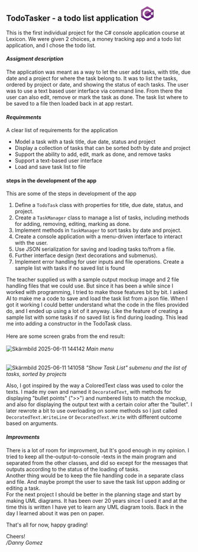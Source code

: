 ## TodoTasker - a todo list application  <img src="https://raw.githubusercontent.com/devicons/devicon/master/icons/csharp/csharp-original.svg" alt="csharp" width="40" height="40"/>

This is the first individual project for the C# console application course at Lexicon. We were given 2 choices, a money tracking app and a todo list application, and I chose the todo list. 

#### *Assigment description*
The application was meant as a way to let the user add tasks, with title, due date and a project for where the task belong to. It was to list the tasks, ordered by project or date, and showing the status of each tasks. The user was to use a text based user interface via command line. From there the user can also edit, remove or mark the task as done. The task list where to be saved to a file then loaded back in at app restart.

#### *Requirements*
A clear list of requirements for the application

* Model a task with a task title, due date, status and project  
* Display a collection of tasks that can be sorted both by date and project  
* Support the ability to add, edit, mark as done, and remove tasks
* Support a text-based user interface
* Load and save task list to file 


#### steps in the development of the app
This are some of the steps in development of the app
1. Define a `TodoTask` class with properties for title, due date, status, and project.
2. Create a `TaskManager` class to manage a list of tasks, including methods for adding, removing, editing, marking as done.
3. Implement methods in `TaskManager` to sort tasks by date and project.
4. Create a console application with a menu-driven interface to interact with the user.
5. Use JSON serialization for saving and loading tasks to/from a file.
6. Further interface design (text decorations and submenus).
7. Implement error handling for user inputs and file operations. Create a sample list with tasks if no saved list is found

The teacher supplied us with a sample output mockup image and 2 file handling files that we could use. But since it has been a while since I worked with programming, I tried to make those features bit by bit. I asked AI to make me a code to save and load the task list from a json file. When I got it working I could better understand what the code in the files provided do, and I ended up using a lot of it anyway. Like the feature of creating a sample list with some tasks if no saved list is find during loading. This lead me into adding a constructor in the TodoTask class.
<br />
<br />
Here are some screen grabs from the end result:
<br />
<br />
![Skärmbild 2025-06-11 144142](https://github.com/user-attachments/assets/0b291e00-60c8-41b8-adc7-3b0c7951207b)
*Main menu*
<br /><br /><br />
![Skärmbild 2025-06-11 141058](https://github.com/user-attachments/assets/60714351-b358-4048-beec-227f241a5735)
*"Show Task List" submenu and the list of tasks, sorted by projects*

Also, I got inspired by the way a ColoredText class was used to color the texts. I made my own and named it `DecoratedText`, with methods for displaying "bullet points" (">>") and numbered lists to match the mockup, and also for displaying the output text with a certain color after the "bullet". I later rewrote a bit to use overloading on some methods so I just called `DecoratedText.WriteLine` or `DecoratedText.Write` with different outcome based on arguments.



#### *Improvments*
There is a lot of room for improvment, but It's good enough in my opinion. I tried to keep all the-output-to-console -texts in the main program and separated from the other classes, and did so except for the messages that outputs according to the status of the loading of tasks. <br />
Another thing would be to keep the file handling code in a separate class and file. And maybe prompt the user to save the task list uppon adding or editing a task. <br />
For the next project I should be better in the planning stage and start by making UML diagrams. It has been over 20 years since I used it and at the time this is written I have yet to learn any UML diagram tools. Back in the day I learned about it was pen on paper.

<p>
That's all for now, happy grading!

Cheers! <br />
*/Danny Gomez*
</p>

